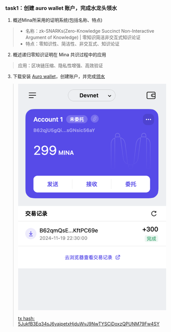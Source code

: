 
### task1：创建 auro wallet 账户，完成水龙头领水

1. 概述Mina所采用的证明系统(包括名称、特点)

> - 名称：zk-SNARKs(Zero-Knowledge Succinct Non-Interactive Argument of Knowledge) | 零知识简洁非交互式知识论证
> - 特点：零知识性、简洁性、非交互式、知识论证

2. 概述递归零知识证明在 Mina 共识过程中的应用

> 应用：区块链压缩、隐私性增强、高效验证

3. 下载安装 [Auro wallet](https://www.aurowallet.com/download/)，创建账户，并完成[领水](https://faucet.minaprotocol.com/)

> ![alt text](task1.png)
>
> [tx hash: 5JukfB3Eq34sJ6yajpetxHjduWvJ9NwTYSCiDoxzQPUNM79Fw4SY](https://minascan.io/devnet/tx/5JvKKyRtUKaCfLvz96GnwWtDzNnud75Z4RL5yK59qtpzFqNQgazD)


